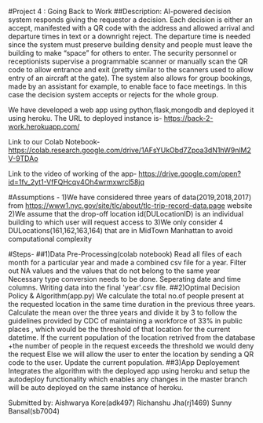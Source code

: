 #Project 4 : Going Back to Work
##Description:
AI-powered decision system responds giving the requestor a decision. Each decision is either an accept, manifested with a QR code with the address and allowed arrival and departure times in text or a downright reject. The departure time is needed since the system must preserve building density and people must leave the building to make “space” for others to enter. The security personnel or receptionists supervise a programmable scanner or manually scan the QR code to allow entrance and exit (pretty similar to the scanners used to allow entry of an aircraft at the gate). The system also allows for group bookings, made by an assistant for example, to enable face to face meetings. In this case the decision system accepts or rejects for the whole group.


We have developed a web app using python,flask,mongodb and deployed it using heroku. 
The URL to deployed instance is-
https://back-2-work.herokuapp.com/


Link to our Colab Notebook-
https://colab.research.google.com/drive/1AFsYUkObd7Zpoa3dN1hW9nlM2V-9TDAo

Link to the video of working of the app-
https://drive.google.com/open?id=1fv_2yt1-VfFQHcqv4Oh4wrmxwrcl58jq

#Assumptions -
1)We have considered three years of data(2019,2018,2017) from https://www1.nyc.gov/site/tlc/about/tlc-trip-record-data.page website
2)We assume that the drop-off location id(DULocationID) is an individual building to which user will request access to
3)We only consider 4 DULocations(161,162,163,164) that are in MidTown Manhattan to avoid computational complexity

#Steps-
##1)Data Pre-Processing(colab notebook)
    Read all files of each month for a particular year and made a combined csv file for a year.
    Filter out NA values and the values that do not belong to the same year
    Necessary type conversion needs to be done. Seperating date and time columns.
    Writing data into the final 'year'.csv file.
##2)Optimal Decision Policy & Algorithm(app.py)
    We calculate the total no.of people present at the requested location in the same time duration in the previous three years.
    Calculate the mean over the three years and divide it by 3 to follow the guidelines provided by CDC of maintaining a workforce of       33% in public places , which would be the threshold of that location for the current datetime.
      If the current population of the location retrived from the database +the number of people in the request exceeds the threshold we       would deny the request
      Else we will allow the user to enter the location by sending a QR code to the user. Update the current population.
##3)App Deployement
    Integrates the algorithm with the deployed app using heroku and setup the autodeploy functionality which enables any changes in the     master branch will be auto deployed on the same instance of heroku.


Submitted by:
Aishwarya Kore(adk497)
Richanshu Jha(rj1469)
Sunny Bansal(sb7004)

